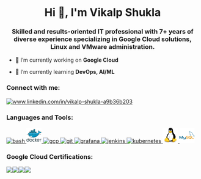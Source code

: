 <h1 align="center">Hi 👋, I'm Vikalp Shukla</h1>
<h3 align="center">Skilled and results-oriented IT professional with 7+ years of diverse experience specializing in Google Cloud solutions, Linux and VMware administration.</h3>

- 🔭 I’m currently working on **Google Cloud**

- 🌱 I’m currently learning **DevOps, AI/ML**

<h3 align="left">Connect with me:</h3>
<p align="left">
<a href="https://linkedin.com/in/www.linkedin.com/in/vikalp-shukla-a9b36b203" target="blank"><img align="center" src="https://raw.githubusercontent.com/rahuldkjain/github-profile-readme-generator/master/src/images/icons/Social/linked-in-alt.svg" alt="www.linkedin.com/in/vikalp-shukla-a9b36b203" height="30" width="40" /></a>
</p>

<h3 align="left">Languages and Tools:</h3>
<p align="left"> <a href="https://www.gnu.org/software/bash/" target="_blank" rel="noreferrer"> <img src="https://www.vectorlogo.zone/logos/gnu_bash/gnu_bash-icon.svg" alt="bash" width="40" height="40"/> </a> <a href="https://www.docker.com/" target="_blank" rel="noreferrer"> <img src="https://raw.githubusercontent.com/devicons/devicon/master/icons/docker/docker-original-wordmark.svg" alt="docker" width="40" height="40"/> </a> <a href="https://cloud.google.com" target="_blank" rel="noreferrer"> <img src="https://www.vectorlogo.zone/logos/google_cloud/google_cloud-icon.svg" alt="gcp" width="40" height="40"/> </a> <a href="https://git-scm.com/" target="_blank" rel="noreferrer"> <img src="https://www.vectorlogo.zone/logos/git-scm/git-scm-icon.svg" alt="git" width="40" height="40"/> </a> <a href="https://grafana.com" target="_blank" rel="noreferrer"> <img src="https://www.vectorlogo.zone/logos/grafana/grafana-icon.svg" alt="grafana" width="40" height="40"/> </a> <a href="https://www.jenkins.io" target="_blank" rel="noreferrer"> <img src="https://www.vectorlogo.zone/logos/jenkins/jenkins-icon.svg" alt="jenkins" width="40" height="40"/> </a> <a href="https://kubernetes.io" target="_blank" rel="noreferrer"> <img src="https://www.vectorlogo.zone/logos/kubernetes/kubernetes-icon.svg" alt="kubernetes" width="40" height="40"/> </a> <a href="https://www.linux.org/" target="_blank" rel="noreferrer"> <img src="https://raw.githubusercontent.com/devicons/devicon/master/icons/linux/linux-original.svg" alt="linux" width="40" height="40"/> </a> <a href="https://www.mysql.com/" target="_blank" rel="noreferrer"> <img src="https://raw.githubusercontent.com/devicons/devicon/master/icons/mysql/mysql-original-wordmark.svg" alt="mysql" width="40" height="40"/> </a> </p>

<h3 align="left">Google Cloud Certifications:</h3>
<p align="left">
<div style="display: flex; flex-wrap: nowrap; overflow-x: auto;">
    <a href="https://www.credly.com/badges/efb9da12-d3cc-4016-aedf-d7f64abc6234" target="_blank"><img src="https://api.accredible.com/v1/frontend/credential_website_embed_image/badge/45954152" width="100" /></a>
    <a href="https://www.credly.com/badges/cc0ccc41-7c73-48d2-998b-d83f187fe8cb" target="_blank"><img src="https://api.accredible.com/v1/frontend/credential_website_embed_image/badge/66478551" width="100" /></a>
    <a href="https://www.credly.com/badges/42b331cb-708c-4ea7-9fdf-7a13447684c5" target="_blank"><img src="https://api.accredible.com/v1/frontend/credential_website_embed_image/badge/73412563" width="100" /></a>
    <a href="https://www.credly.com/badges/bd470126-3a93-4407-898c-6431c5e61568" target="_blank"><img src="https://api.accredible.com/v1/frontend/credential_website_embed_image/badge/55773486" width="100" /></a>
</div>
</p>
